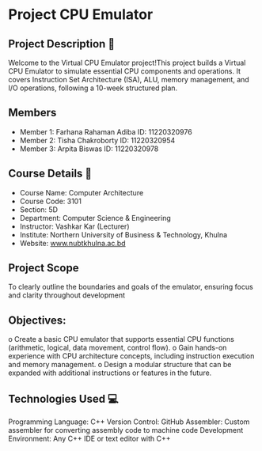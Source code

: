 # Project CPU Emulator
## Project Description 📝

Welcome to the Virtual CPU Emulator project!This project builds a Virtual CPU Emulator to simulate essential CPU components and operations. It covers Instruction Set Architecture (ISA), ALU, memory management, and I/O operations, following a 10-week structured plan.

## Members

- Member 1: Farhana Rahaman Adiba ID: 11220320976
- Member 2: Tisha Chakroborty ID: 11220320954
- Member 3: Arpita Biswas ID: 11220320978
  
## Course Details 🏫

- Course Name: Computer Architecture
- Course Code: 3101
- Section: 5D
- Department: Computer Science & Engineering
- Instructor: Vashkar Kar (Lecturer)
- Institute: Northern University of Business & Technology, Khulna
- Website: www.nubtkhulna.ac.bd
  
 ## Project Scope
 To clearly outline the boundaries and goals of the emulator, ensuring focus and clarity throughout development
 
 ## Objectives:
o	Create a basic CPU emulator that supports essential CPU functions (arithmetic, logical, data movement, control flow).
o	Gain hands-on experience with CPU architecture concepts, including instruction execution and memory management.
o	Design a modular structure that can be expanded with additional instructions or features in the future.

## Technologies Used 💻
Programming Language: C++
Version Control: GitHub
Assembler: Custom assembler for converting assembly code to machine code
Development Environment: Any C++ IDE or text editor with C++

 
